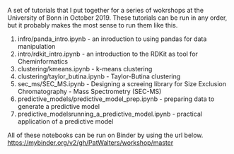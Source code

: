 A set of tutorials that I put together for a series of wokrshops at the University of Bonn in October 2019.  These tutorials can be run in any order, but it probably makes the most sense to run them like this. 

1. infro/panda_intro.ipynb - an inroduction to using pandas for data manipulation
2. intro/rdkit_intro.ipynb - an introduction to the RDKit as tool for Cheminformatics
3. clustering/kmeans.ipynb - k-means clustering
4. clustering/taylor_butina.ipynb - Taylor-Butina clustering
5. sec_ms/SEC_MS.ipynb - Designing a screeing library for Size Exclusion Chromatography - Mass Spectrometry (SEC-MS)
6. predictive_models/predictive_model_prep.ipynb - preparing data to generate a predictive model
7. predictive_modelsrunning_a_predictive_model.ipynb - practical application of a predictive model


All of these notebooks can be run on Binder by using the url below. 
https://mybinder.org/v2/gh/PatWalters/workshop/master
